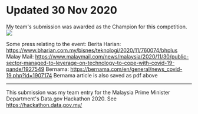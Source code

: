 # Updated 30 Nov 2020
 My team's submission was awarded as the Champion for this competition.
 <img src ='https://github.com/Lenardlim/lestari/blob/master/MAMPU%20Hackathon.png'> 
 
 Some press relating to the event:
Berita Harian: https://www.bharian.com.my/bisnes/teknologi/2020/11/760074/bhplus
Malay Mail: https://www.malaymail.com/news/malaysia/2020/11/30/public-sector-managed-to-leverage-on-technology-to-cope-with-covid-19-pande/1927549
Bernama: https://bernama.com/en/general/news_covid-19.php?id=1907174
Bernama article is also saved as pdf above
 


---

This submission was my team entry for the Malaysia Prime Minister Department's Data.gov Hackathon 2020. See https://hackathon.data.gov.my/
